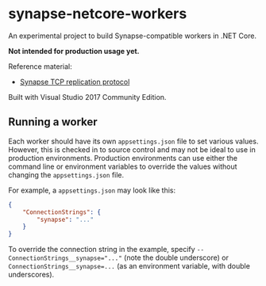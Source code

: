 # synapse-netcore-workers
An experimental project to build Synapse-compatible workers in .NET Core.

**Not intended for production usage yet.**

Reference material:
* [Synapse TCP replication protocol](https://github.com/matrix-org/synapse/blob/master/docs/tcp_replication.rst)

Built with Visual Studio 2017 Community Edition.


## Running a worker

Each worker should have its own `appsettings.json` file to set various values. However, this is checked in to source control
and may not be ideal to use in production environments. Production environments can use either the command line or environment
variables to override the values without changing the `appsettings.json` file.

For example, a `appsettings.json` may look like this:
```json
{
	"ConnectionStrings": {
		"synapse": "..."
	}
}
```

To override the connection string in the example, specify `--ConnectionStrings__synapse="..."` (note the double underscore) or 
`ConnectionStrings__synapse=...` (as an environment variable, with double underscores).
